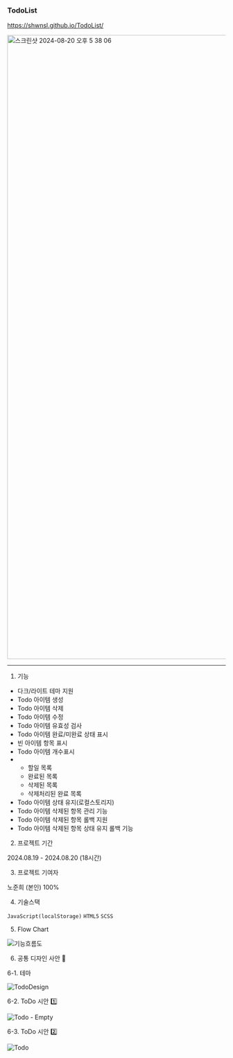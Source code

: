 ### TodoList
https://shwnsl.github.io/TodoList/

<img width="1440" alt="스크린샷 2024-08-20 오후 5 38 06" src="https://github.com/user-attachments/assets/16730914-1cd6-4ebd-9b80-7eee0e197fc2">

---

1. 기능

- 다크/라이트 테마 지원
- Todo 아이템 생성
- Todo 아이템 삭제
- Todo 아이템 수정
- Todo 아이템 유효성 검사
- Todo 아이템 완료/미완료 상태 표시
- 빈 아이템 항목 표시
- Todo 아이템 개수표시
- - 할일 목록
  - 완료된 목록
  - 삭제된 목록
  - 삭제처리된 완료 목록
- Todo 아이템 상태 유지(로컬스토리지)
- Todo 아이템 삭제된 항목 관리 기능
- Todo 아이템 삭제된 항목 롤백 지원
- Todo 아이템 삭제된 항목 상태 유지 롤백 기능

2. 프로젝트 기간

2024.08.19 - 2024.08.20 (18시간)

3. 프로젝트 기여자

노준희 (본인) 100%

4. 기술스택

`JavaScript(localStorage)` `HTML5` `SCSS`

5. Flow Chart

![기능흐름도](https://github.com/user-attachments/assets/6a204ba7-af44-4f59-92d6-9078738ffa41)


6. 공통 디자인 사안 🎨

6-1. 테마

![TodoDesign](https://github.com/user-attachments/assets/e8c80489-b0d6-47a1-871a-66ceec011b8f)<br/>

6-2. ToDo 시안 1️⃣

![Todo - Empty](https://github.com/user-attachments/assets/30fe44af-00ac-4ff3-987c-3961af2d4842)<br/>

6-3. ToDo 시안 2️⃣

![Todo](https://github.com/user-attachments/assets/c5b4a0f3-5324-4c9a-901a-465bef689456)<br/>

<br/><br/>
